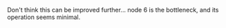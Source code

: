 Don't think this can be improved further... node 6 is the bottleneck, and its operation seems minimal.
